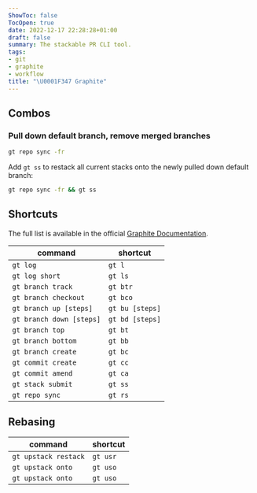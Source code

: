 ```yaml
---
ShowToc: false
TocOpen: true
date: 2022-12-17 22:28:28+01:00
draft: false
summary: The stackable PR CLI tool.
tags:
- git
- graphite
- workflow
title: "\U0001F347 Graphite"
---
```


## Combos

### Pull down default branch, remove merged branches

```bash
gt repo sync -fr
```

Add `gt ss` to restack all current stacks onto the newly pulled down default branch:

```bash
gt repo sync -fr && gt ss
```


## Shortcuts

The full list is available in the official [Graphite Documentation](https://docs.graphite.dev/guides/graphite-cli/command-shortcuts).

| command                  | shortcut        |
| ------------------------ | --------------- |
| `gt log`                 | `gt l`          |
| `gt log short`           | `gt ls`         |
| `gt branch track`        | `gt btr`        |
| `gt branch checkout`     | `gt bco`        |
| `gt branch up [steps]`   | `gt bu [steps]` |
| `gt branch down [steps]` | `gt bd [steps]` |
| `gt branch top`          | `gt bt`         |
| `gt branch bottom`       | `gt bb`         |
| `gt branch create`       | `gt bc`         |
| `gt commit create`       | `gt cc`         |
| `gt commit amend`        | `gt ca`         |
| `gt stack submit`        | `gt ss`         |
| `gt repo sync`           | `gt rs`         |

## Rebasing

| command              | shortcut |
| -------------------- | -------- |
| `gt upstack restack` | `gt usr` |
| `gt upstack onto`    | `gt uso` |
| `gt upstack onto`    | `gt uso` |